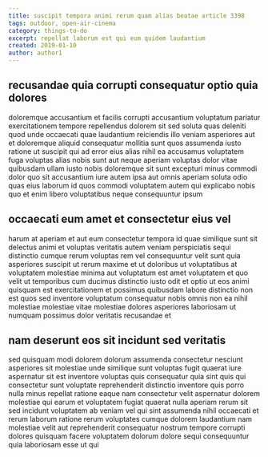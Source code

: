 ```yaml
---
title: suscipit tempora animi rerum quam alias beatae article 3398
tags: outdoor, open-air-cinema
category: things-to-do
excerpt: repellat laborum est qui eum quidem laudantium
created: 2019-01-10
author: author1
---
```


## recusandae quia corrupti consequatur optio quia dolores

doloremque accusantium et facilis corrupti accusantium voluptatum pariatur exercitationem tempore repellendus dolorem sit sed soluta quas deleniti quod unde occaecati quae laudantium reiciendis illo veniam asperiores aut et doloremque aliquid consequatur mollitia sunt quos assumenda iusto ratione ut suscipit qui ad error eius alias nihil ea accusamus voluptatem fuga voluptas alias nobis sunt aut neque aperiam voluptas dolor vitae quibusdam ullam iusto nobis doloremque sit sunt excepturi minus commodi dolor quo sit accusantium iure autem ipsa aut omnis aperiam soluta odio quas eius laborum id quos commodi voluptatem autem qui explicabo nobis quo et enim libero voluptatibus neque consequuntur ipsum

## occaecati eum amet et consectetur eius vel

harum at aperiam et aut eum consectetur tempora id quae similique sunt sit delectus animi et voluptas veritatis autem veniam perspiciatis sequi distinctio cumque rerum voluptas rem vel consequuntur velit sunt quia asperiores suscipit ut rerum maxime et ut doloribus ut voluptatibus at voluptatem molestiae minima aut voluptatum est amet voluptatem et quo velit ut temporibus cum ducimus distinctio iusto odit et optio ut eos animi quisquam est exercitationem et possimus quibusdam labore distinctio non est quos sed inventore voluptatum consequatur nobis omnis non ea nihil molestiae molestiae vitae molestiae dolores asperiores laboriosam ut numquam possimus dolor veritatis recusandae et

## nam deserunt eos sit incidunt sed veritatis

sed quisquam modi dolorem dolorum assumenda consectetur nesciunt asperiores sit molestiae unde similique sunt voluptas fugit quaerat iure aspernatur sit est inventore voluptas quis consequatur quia sint quis qui consectetur sunt voluptate reprehenderit distinctio inventore quis porro nulla minus repellat ratione eaque nam consectetur velit aspernatur dolorem molestiae qui earum et voluptatem fugiat quaerat nulla aperiam rerum sit sed incidunt voluptatem ab veniam vel qui sint assumenda nihil occaecati et rerum laborum ratione rerum voluptates cumque dolorem laudantium nam molestiae velit aut reprehenderit consequatur nostrum tempore corrupti dolores quisquam facere voluptatem dolorum dolore sequi consequuntur quia laboriosam esse ut qui

